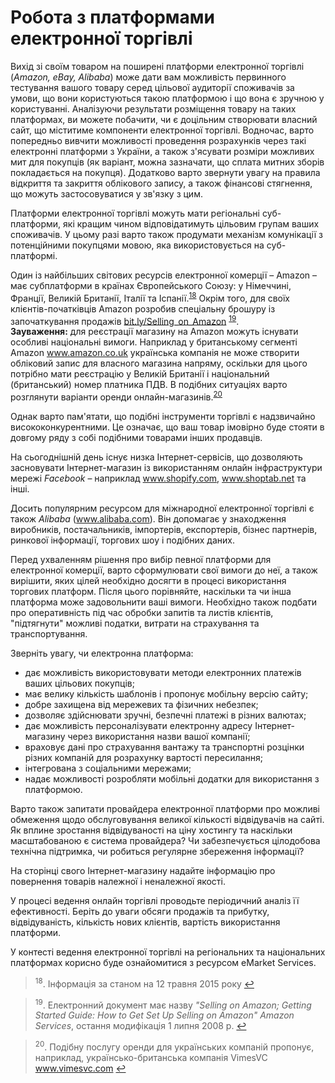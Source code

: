 # Робота з платформами електронної торгівлі

Вихід зі своїм товаром на поширені платформи електронної торгівлі (*Amazon, eBay, Alibaba*) може дати вам можливість первинного тестування вашого товару серед цільової аудиторії споживачів за умови, що вони користуються такою платформою і що вона є зручною у користуванні. Аналізуючи результати розміщення товару на таких платформах, ви можете побачити, чи є доцільним створювати власний сайт, що міститиме компоненти електронної торгівлі. Водночас, варто попередньо вивчити можливості проведення розрахунків через такі електронні платформи з України, а також з'ясувати розміри можливих мит для покупців (як варіант, можна зазначати, що сплата митних зборів покладається на покупця). Додатково варто звернути увагу на правила відкриття та закриття облікового запису, а також фінансові стягнення, що можуть застосовуватися у зв'язку з цим.

Платформи електронної торгівлі можуть мати регіональні суб-платформи, які кращим чином відповідатимуть цільовим групам ваших споживачів. У цьому разі варто також продумати механізм комунікації з потенційними покупцями мовою, яка використовується на суб-платформі. 

<div class="space">
<div class="eoz-wrap">
<div class="eoz-text">
Один із найбільших світових ресурсів електронної комерції – Amazon – має субплатформи в країнах Європейського Союзу: у Німеччині, Франції, Великій Британії, Італії та Іспанії.<sup><a href="#fn_18" id="reffn_18">18</a></sup>  Окрім того, для своїх клієнтів-початківців Amazon розробив спеціальну брошуру із започаткування продажів <a href="https://bit.ly/Selling_on_Amazon">bit.ly/Selling_on_Amazon</a> <sup><a href="#fn_19" id="reffn_19">19</a></sup>.<br>
<b>Зауваження:</b> для реєстрації магазину на Amazon можуть існувати особливі національні вимоги. Наприклад у британському сегменті Amazon <a href="https://www.amazon.co.uk">www.amazon.co.uk</a> українська компанія не може створити обліковий запис для власного магазина напряму, оскільки для цього потрібно мати реєстрацію у Великій Британії і національний (британський) номер платника ПДВ. В подібних ситуаціях варто розглянути варіанти оренди онлайн-магазинів.<sup><a href="#fn_20" id="reffn_20">20</a></sup>
</div>
</div>
</div>

Однак варто пам'ятати, що подібні інструменти торгівлі є надзвичайно висококонкурентними. Це означає, що ваш товар імовірно буде стояти в довгому ряду з собі подібними товарами інших продавців. 

На сьогоднішній день існує низка Інтернет-сервісів, що дозволяють засновувати Інтернет-магазин із використанням онлайн інфраструктури мережі *Facebook* – наприклад <a href="https://www.shopify.com">www.shopify.com</a>, <a href="https://www.shoptab.net">www.shoptab.net</a> та інші.

Досить популярним ресурсом для міжнародної електронної торгівлі є також *Alibaba* (www.alibaba.com). Він допомагає у знаходження виробників, постачальників, імпортерів, експортерів, бізнес партнерів, ринкової інформації, торгових шоу і подібних даних. 

Перед ухваленням рішення про вибір певної платформи для електронної комерції, варто сформулювати свої вимоги до неї, а також вирішити, яких цілей необхідно досягти в процесі використання торгових платформ. Після цього порівняйте, наскільки та чи інша платформа може задовольнити ваші вимоги. Необхідно також подбати про оперативність під час обробки запитів та листів клієнтів, "підтягнути" можливі податки, витрати на страхування та транспортування.

Зверніть увагу, чи електронна платформа:
<ul type="disc">
<li>дає можливість використовувати методи електронних платежів ваших цільових покупців;</li>
<li>має велику кількість шаблонів і  пропонує мобільну версію сайту;</li>
<li>добре захищена від мережевих та фізичних небезпек;</li>
<li>дозволяє здійснювати зручні, безпечні платежі в різних валютах;</li>
<li>дає можливість персоналізувати електронну адресу Інтернет-магазину через використання назви вашої компанії;</li>
<li>враховує дані про страхування вантажу та транспортні розцінки різних компаній для розрахунку вартості пересилання;</li>
<li>інтегрована з соціальними мережами;</li>
<li>надає можливості розробляти мобільні додатки для використання з платформою.</li>
</ul>

Варто також запитати провайдера електронної платформи про можливі обмеження щодо обслуговування великої кількості відвідувачів на сайті. Як вплине зростання відвідуваності на ціну хостингу та наскільки масштабованою є система провайдера? Чи забезпечується цілодобова технічна підтримка, чи робиться регулярне збереження інформації?

На сторінці свого Інтернет-магазину надайте інформацію про повернення товарів належної і неналежної якості. 

У процесі ведення онлайн торгівлі проводьте періодичний аналіз її ефективності. Беріть до уваги обсяги продажів та прибутку, відвідуваність, кількість нових клієнтів, вартість використання платформи. 

У контесті ведення електронної торгівлі на регіональних та національних платформах корисно буде ознайомитися з ресурсом eMarket Services. 

<blockquote id="fn_18">
<sup>18</sup>. Інформація за станом на 12 травня 2015 року <a href="#reffn_18" title="Jump back to footnote [18] in the text."> ↩</a>
</blockquote>
<blockquote id="fn_19">
<sup>19</sup>. Електронний документ має назву <i>"Selling on Amazon; Getting Started Guide: How to Get Set Up Selling on Amazon" Amazon Services</i>, остання модифікація 1 липня 2008 р. <a href="#reffn_19" title="Jump back to footnote [19] in the text."> ↩</a>
</blockquote>
<blockquote id="fn_20">
<sup>20</sup>. Подібну послугу оренди для українських компаній пропонує, наприклад, українсько-британська компанія VimesVC <a href="https://www.vimesvc.com">www.vimesvc.com</a> <a href="#reffn_20" title="Jump back to footnote [20] in the text."> ↩</a>
</blockquote>